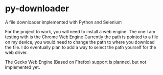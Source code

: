 # py-downloader
A file downloader implemented with Python and Selenium

For the project to work, you will need to install a web engine. The one I am testing with is the Chrome Web Engine
Currently the path is pointed to a file on my device, you would need to change the path to where you download the file. 
I do eventually plan to add a way to select the path yourself for the web driver. 

The Gecko Web Engine (Based on Firefox) support is planned, but not implemented yet. 
